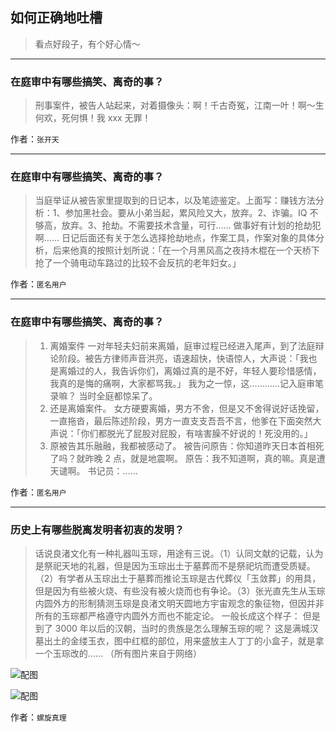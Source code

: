## 如何正确地吐槽

> 看点好段子，有个好心情～


 
---

### 在庭审中有哪些搞笑、离奇的事？

> 刑事案件，被告人站起来，对着摄像头：啊！千古奇冤，江南一叶！啊～生何欢，死何惧！我 xxx 无罪！


作者：`张开天`

---

### 在庭审中有哪些搞笑、离奇的事？

> 当庭举证从被告家里提取到的日记本，以及笔迹鉴定。上面写：赚钱方法分析：1、参加黑社会。要从小弟当起，累风险又大，放弃。2、诈骗。IQ 不够高，放弃。3、抢劫。不需要技术含量，可行……
> 做事好有计划的抢劫犯啊……
> 日记后面还有关于怎么选择抢劫地点，作案工具，作案对象的具体分析，后来他真的按照计划所说：「在一个月黑风高之夜持木棍在一个天桥下抢了一个骑电动车路过的比较不会反抗的老年妇女。」


作者：`匿名用户`

---

### 在庭审中有哪些搞笑、离奇的事？

> 1. 离婚案件
> 一对年轻夫妇前来离婚，庭审过程已经进入尾声，到了法庭辩论阶段。被告方律师声音洪亮，语速超快，快语惊人，大声说：「我也是离婚过的人，我告诉你们，离婚过真的是不好，年轻人要珍惜感情，我真的是悔的痛啊，大家都骂我。」
> 我为之一惊，这…………记入庭审笔录嘛？
> 当时全庭都惊呆了。
> 2. 还是离婚案件。
> 女方硬要离婚，男方不舍，但是又不舍得说好话挽留，一直拖沓，最后陈述阶段，男方一直支支吾吾不言，他爹在下面突然大声说：「你们都脱光了屁股对屁股，有啥害臊不好说的！死没用的。」
> 3. 原被告其乐融融，我都被感动了。
> 被告问原告：你知道昨天日本首相死了吗？就昨晚 2 点，就是地震啊。
> 原告：我不知道啊，真的嘛。真是遭天谴啊。
> 书记员：……


作者：`匿名用户`

---

### 历史上有哪些脱离发明者初衷的发明？

> 话说良渚文化有一种礼器叫玉琮，用途有三说。（1）认同文献的记载，认为是祭祀天地的礼器，但是因为玉琮出土于墓葬而不是祭祀坑而遭受质疑。（2）有学者从玉琮出土于墓葬而推论玉琮是古代葬仪「玉敛葬」的用具，但是因为有些被火烧、有些没有被火烧而也有争论。（3）张光直先生从玉琮内圆外方的形制猜测玉琮是良渚文明天圆地方宇宙观念的象征物，但因并非所有的玉琮都严格遵守内圆外方而也不能定论。
> 一般长成这个样子：
> 但是到了 3000 年以后的汉朝，当时的贵族是怎么理解玉琮的呢？
> 这是满城汉墓出土的金缕玉衣，图中红框的部位，用来盛放主人丁丁的小盒子，就是拿一个玉琮改的……
> （所有图片来自于网络）



![配图](http://pic4.zhimg.com/70/v2-f48bf3ffa6d8efa82af31b72f02a2bd7_b.jpg)



![配图](http://pic1.zhimg.com/70/v2-a7113cec02a3fba879b6d13517cce14c_b.jpg)


作者：`螺旋真理`